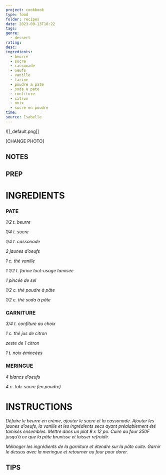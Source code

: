 ```yaml
---
project: cookbook
type: food
folder: recipes
date: 2023-09-13T18:22
tags: 
genre:
  - dessert
rating: 
desc: 
ingredients:
  - beurre
  - sucre
  - cassonade
  - oeufs
  - vanille
  - farine
  - poudre a pate
  - soda a pate
  - confiture
  - citron
  - noix
  - sucre en poudre
time: 
source: Isabelle
---
```


![[_default.png]]

[CHANGE PHOTO]


## NOTES




## PREP


# INGREDIENTS

### PATE

_1/2 t. beurre_

_1/4 t. sucre_

_1/4 t. cassonade_

_2 jaunes d’oeufs_

_1 c. thé vanille_

_1 1/2 t. farine tout-usage tamisée_

_1 pincée de sel_

_1/2 c. thé poudre à pâte_

_1/2 c. thé soda à pâte_

### GARNITURE

_3/4 t. confiture au choix_

_1 c. thé jus de citron_

_zeste de 1 citron_

_1 t. noix émincées_

### MERINGUE

_4 blancs d’oeufs_

_4 c. tab. sucre (en poudre)_



# INSTRUCTIONS

_Défaire le beurre en crème, ajouter le sucre et_
_la cassonade. Ajouter les jaunes d’oeufs, la_
_vanille et les ingrédients secs ayant préalablement_
_été tamisés ensembles. Mettre dans_
_un plat 9 x 12 po. Cuire au four 350F jusqu’à_
_ce que la pâte brunisse et laisser refroidir._

_Mélanger les ingrédients de la garniture et_
_étendre sur la pâte cuite. Garnir le dessus_
_avec la meringue et retourner au four pour_
_dorer._

## TIPS



